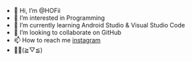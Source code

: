 - 👋 Hi, I’m @HOFii
- 👀 I’m interested in Programming
- 🌱 I’m currently learning Android Studio & Visual Studio Code
- 💞️ I’m looking to collaborate on GitHub
- 📫 How to reach me [instagram](alifiraqshaakbar@gmail.com)
- 👨‍💻(≧▽≦)

<!---
HOFii/HOFii is a ✨ special ✨ repository because its `README.md` (this file) appears on your GitHub profile.
You can click the Preview link to take a look at your changes.
--->
